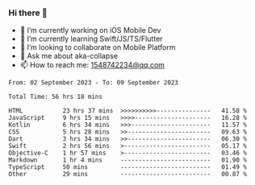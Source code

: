 ### Hi there 👋

<!--
**AkaShark/AkaShark** is a ✨ _special_ ✨ repository because its `README.md` (this file) appears on your GitHub profile.

Here are some ideas to get you started:
-->

- 🔭 I’m currently working on iOS Mobile Dev
- 🌱 I’m currently learning Swift/JS/TS/Flutter
- 👯 I’m looking to collaborate on Mobile Platform 
- 💬 Ask me about aka-collapse
- 📫 How to reach me: 1548742234@qq.com


<!--START_SECTION:waka-->

```all_time
From: 02 September 2023 - To: 09 September 2023

Total Time: 56 hrs 18 mins

HTML           23 hrs 37 mins  >>>>>>>>>>---------------   41.58 %
JavaScript     9 hrs 15 mins   >>>>---------------------   16.28 %
Kotlin         6 hrs 34 mins   >>>----------------------   11.57 %
CSS            5 hrs 28 mins   >>-----------------------   09.63 %
Dart           3 hrs 34 mins   >>-----------------------   06.30 %
Swift          2 hrs 56 mins   >------------------------   05.17 %
Objective-C    1 hr 57 mins    >------------------------   03.46 %
Markdown       1 hr 4 mins     -------------------------   01.90 %
TypeScript     50 mins         -------------------------   01.49 %
Other          29 mins         -------------------------   00.87 %
```

<!--END_SECTION:waka-->

<!-- 
[![Anurag's github stats](https://github-readme-stats.vercel.app/api?username=AkaShark&show_icons=true&theme=radical)](https://github.com/anuraghazra/github-readme-stats)

[![Top Langs](https://github-readme-stats.vercel.app/api/top-langs/?username=AkaShark&layout=compact)](https://github.com/anuraghazra/github-readme-stats)
-->
